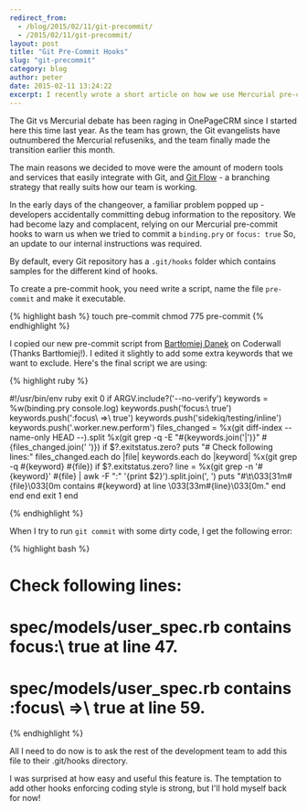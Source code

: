 ```yaml
---
redirect_from:
  - /blog/2015/02/11/git-precommit/
  - /2015/02/11/git-precommit/
layout: post
title: "Git Pre-Commit Hooks"
slug: "git-precommit"
category: blog
author: peter
date: 2015-02-11 13:24:22
excerpt: I recently wrote a short article on how we use Mercurial pre-commit hooks to stop debug code from reaching our development servers. The team has just completed a transition to Git, so here's an updated article about our Git pre-commit hooks.
---
```


The Git vs Mercurial debate has been raging in OnePageCRM since I started here this time last year. As the team has grown, the Git evangelists have outnumbered the Mercurial refuseniks, and the team finally made the transition earlier this month.

The main reasons we decided to move were the amount of modern tools and services that easily integrate with Git, and [Git Flow][1] - a branching strategy that really suits how our team is working.

In the early days of the changeover, a familiar problem popped up - developers accidentally committing debug information to the repository. We had become lazy and complacent, relying on our Mercurial pre-commit hooks to warn us when we tried to commit a `binding.pry` or `focus: true`
So, an update to our internal instructions was required.

By default, every Git repository has a `.git/hooks` folder which contains samples for the different kind of hooks.

To create a pre-commit hook, you need write a script, name the file `pre-commit` and make it executable.

{% highlight bash %}
touch pre-commit
chmod 775 pre-commit
{% endhighlight %}

I copied our new pre-commit script from [Bartłomiej Danek][2] on Coderwall (Thanks Bartłomiej!). I edited it slightly to add some extra keywords that we want to exclude.
Here's the final script we are using:

{% highlight ruby %}

#!/usr/bin/env ruby
exit 0 if ARGV.include?('--no-verify')
keywords = %w(binding.pry console.log)
keywords.push('focus:\ true')
keywords.push(':focus\ =>\ true')
keywords.push('sidekiq/testing/inline')
keywords.push('.worker.new.perform')
files_changed = %x(git diff-index --name-only HEAD --).split
%x(git grep -q -E "#{keywords.join('|')}" #{files_changed.join(' ')})
if $?.exitstatus.zero?
  puts "# Check following lines:"
  files_changed.each do |file|
    keywords.each do |keyword|
      %x(git grep -q #{keyword} #{file})
      if $?.exitstatus.zero?
        line = %x(git grep -n '#{keyword}' #{file} | awk -F ":" '{print $2}').split.join(', ')
        puts "#\t\033[31m#{file}\033[0m contains #{keyword} at line \033[33m#{line}\033[0m."
      end
    end
  end
  exit 1
end

{% endhighlight %}

When I try to run `git commit` with some dirty code, I get the following error:

{% highlight bash %}
# Check following lines:
# spec/models/user_spec.rb contains focus:\ true at line 47.
# spec/models/user_spec.rb contains :focus\ =>\ true at line 59.
{% endhighlight %}

All I need to do now is to ask the rest of the development team to add this file to their .git/hooks directory.

I was surprised at how easy and useful this feature is. The temptation to add other hooks enforcing coding style is strong, but I'll hold myself back for now!

  [1]: http://danielkummer.github.io/git-flow-cheatsheet/
  [2]: https://coderwall.com/p/cuq7vg/git-hooks-how-don-t-push-nasty-code
